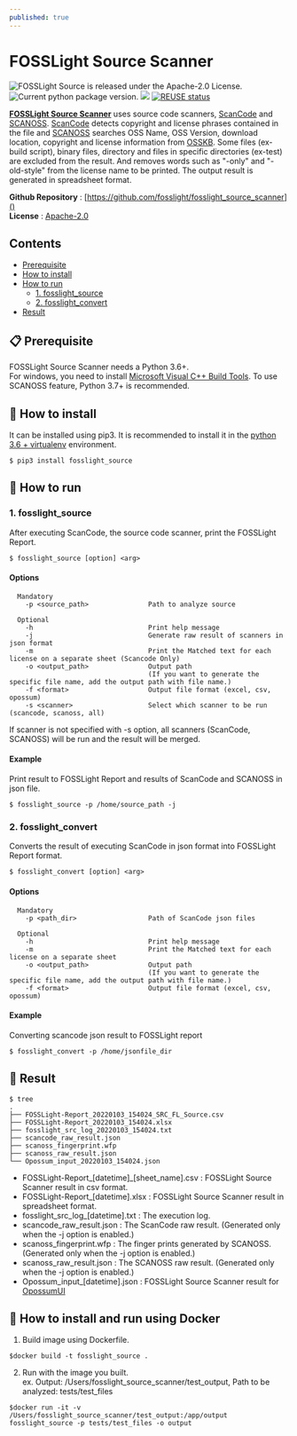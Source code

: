 ```yaml
---
published: true
---
```

# FOSSLight Source Scanner

<img src="https://img.shields.io/pypi/l/fosslight_source" alt="FOSSLight Source is released under the Apache-2.0 License." /> <img src="https://img.shields.io/pypi/v/fosslight_source" alt="Current python package version." /> <img src="https://img.shields.io/pypi/pyversions/fosslight_source" /> [![REUSE status](https://api.reuse.software/badge/github.com/fosslight/fosslight_source_scanner)](https://api.reuse.software/info/github.com/fosslight/fosslight_source_scanner)

[**FOSSLight Source Scanner**](https://github.com/fosslight/fosslight_source_scanner) uses source code scanners, [ScanCode][sc] and [SCANOSS][scanoss]. [ScanCode][sc] detects copyright and license phrases contained in the file and [SCANOSS][scanoss] searches OSS Name, OSS Version, download location, copyright and license information from [OSSKB][osskb]. Some files (ex- build script), binary files, directory and files in specific directories (ex-test) are excluded from the result. And removes words such as "-only" and "-old-style" from the license name to be printed. The output result is generated in spreadsheet format.

[sc]: https://github.com/nexB/scancode-toolkit
[scanoss]: https://github.com/scanoss/scanoss.py
[osskb]: https://osskb.org/

**Github Repository** : [https://github.com/fosslight/fosslight_source_scanner]()  
**License** : [Apache-2.0](https://github.com/fosslight/fosslight_source_scanner/blob/main/LICENSE)

## Contents
  - [Prerequisite](#-prerequisite)
  - [How to install](#-how-to-install)
  - [How to run](#-how-to-run)
    - [1. fosslight_source](#1-fosslight_source)
    - [2. fosslight_convert](#2-fosslight_convert)
  - [Result](#-result)


## 📋 Prerequisite
FOSSLight Source Scanner needs a Python 3.6+.    
For windows, you need to install [Microsoft Visual C++ Build Tools][ms_build].
To use SCANOSS feature, Python 3.7+ is recommended.

[ms_build]: https://visualstudio.microsoft.com/vs/older-downloads/

## 🎉 How to install
It can be installed using pip3. It is recommended to install it in the [python 3.6 + virtualenv](etc/guide_virtualenv.md) environment.
```
$ pip3 install fosslight_source
```

## 🚀 How to run
### 1. fosslight_source
After executing ScanCode, the source code scanner, print the FOSSLight Report.
````
$ fosslight_source [option] <arg>
````  
#### Options
```
  Mandatory
    -p <source_path>               Path to analyze source

  Optional
    -h                             Print help message
    -j                             Generate raw result of scanners in json format
    -m                             Print the Matched text for each license on a separate sheet (Scancode Only)
    -o <output_path>               Output path
                                   (If you want to generate the specific file name, add the output path with file name.)
    -f <format>                    Output file format (excel, csv, opossum)
    -s <scanner>                   Select which scanner to be run (scancode, scanoss, all)

```
If scanner is not specified with -s option, all scanners (ScanCode, SCANOSS) will be run and the result will be merged.

#### Example
Print result to FOSSLight Report and results of ScanCode and SCANOSS in json file.
```
$ fosslight_source -p /home/source_path -j
```

### 2. fosslight_convert
Converts the result of executing ScanCode in json format into FOSSLight Report format.  
````
$ fosslight_convert [option] <arg>
```` 
#### Options
```
  Mandatory
    -p <path_dir>                  Path of ScanCode json files

  Optional
    -h                             Print help message
    -m                             Print the Matched text for each license on a separate sheet
    -o <output_path>               Output path
                                   (If you want to generate the specific file name, add the output path with file name.)
    -f <format>                    Output file format (excel, csv, opossum)

```
#### Example
Converting scancode json result to FOSSLight report
```
$ fosslight_convert -p /home/jsonfile_dir
```

## 📁 Result

```
$ tree
.
├── FOSSLight-Report_20220103_154024_SRC_FL_Source.csv
├── FOSSLight-Report_20220103_154024.xlsx
├── fosslight_src_log_20220103_154024.txt
├── scancode_raw_result.json
├── scanoss_fingerprint.wfp
├── scanoss_raw_result.json
└── Opossum_input_20220103_154024.json
```
- FOSSLight-Report_[datetime]_[sheet_name].csv : FOSSLight Source Scanner result in csv format.
- FOSSLight-Report_[datetime].xlsx : FOSSLight Source Scanner result in spreadsheet format.
- fosslight_src_log_[datetime].txt : The execution log.
- scancode_raw_result.json : The ScanCode raw result. (Generated only when the -j option is enabled.)
- scanoss_fingerprint.wfp : The finger prints generated by SCANOSS. (Generated only when the -j option is enabled.)
- scanoss_raw_result.json : The SCANOSS raw result. (Generated only when the -j option is enabled.)
- Opossum_input_[datetime].json : FOSSLight Source Scanner result for [OpossumUI](https://github.com/opossum-tool/OpossumUI)


## 🐳 How to install and run using Docker
1. Build image using Dockerfile.
```
$docker build -t fosslight_source .
```
2. Run with the image you built.      
ex. Output: /Users/fosslight_source_scanner/test_output, Path to be analyzed: tests/test_files
```
$docker run -it -v /Users/fosslight_source_scanner/test_output:/app/output fosslight_source -p tests/test_files -o output
```
